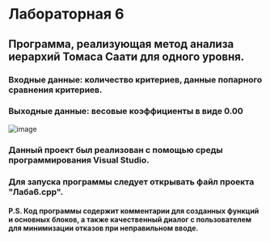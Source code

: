 # Лабораторная 6
## Программа, реализующая метод анализа иерархий Томаса Саати для одного уровня.
### Входные данные: количество критериев, данные попарного сравнения критериев.
###
### Выходные данные: весовые коэффициенты в виде 0.00
![image](https://user-images.githubusercontent.com/90142707/142764342-05b3740b-85b1-4e19-adb6-49e15b02ebe1.png)
### Данный проект был реализован с помощью среды программирования Visual Studio.
### Для запуска программы следует открывать файл проекта "Лаба6.cpp".
#### P.S. Код программы содержит комментарии для созданных функций и основных блоков, а также качественный диалог с пользователем для минимизации отказов при неправильном вводе.
